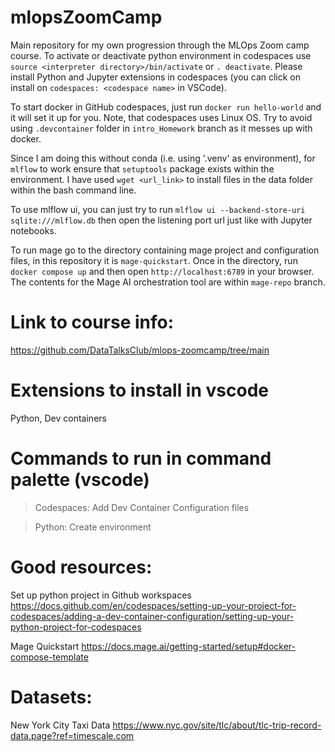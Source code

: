 # mlopsZoomCamp
Main repository for my own progression through the MLOps Zoom camp course. To activate or deactivate python environment in codespaces
use `source <interpreter directory>/bin/activate` or `. deactivate`. Please install Python and Jupyter extensions in codespaces 
(you can click on install on `codespaces: <codespace name>` in VSCode).

To start docker in GitHub codespaces, just run `docker run hello-world` and it will set it up for you. Note, that codespaces uses Linux OS.
Try to avoid using `.devcontainer` folder in `intro_Homework` branch as it messes up with docker.

Since I am doing this without conda (i.e. using '.venv' as environment), for `mlflow` to work ensure that `setuptools` package exists within the environment.
I have used `wget <url_link>` to install files in the data folder within the bash command line. 

To use mlflow ui, you can just try to run `mlflow ui --backend-store-uri sqlite:///mlflow.db` then open the listening port url just like with Jupyter notebooks.

To run mage go to the directory containing mage project and configuration files, in this repository it is `mage-quickstart`. Once in the directory,
run `docker compose up` and then open `http://localhost:6789` in your browser. The contents for the Mage AI orchestration tool are within `mage-repo` branch.

# Link to course info:
https://github.com/DataTalksClub/mlops-zoomcamp/tree/main

# Extensions to install in vscode
Python, Dev containers

# Commands to run in command palette (vscode)
> Codespaces: Add Dev Container Configuration files

> Python: Create environment

# Good resources:

Set up python project in Github workspaces
https://docs.github.com/en/codespaces/setting-up-your-project-for-codespaces/adding-a-dev-container-configuration/setting-up-your-python-project-for-codespaces

Mage Quickstart
https://docs.mage.ai/getting-started/setup#docker-compose-template

# Datasets:
New York City Taxi Data
https://www.nyc.gov/site/tlc/about/tlc-trip-record-data.page?ref=timescale.com

